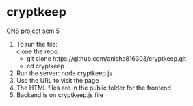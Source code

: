 # cryptkeep
CNS project sem 5

<ol>
  <li>To run the file:</br>
clone the repo:</br>
  <ul>
<li>git clone https://github.com/anisha816303/cryptkeep.git</li>
<li>cd cryptkeep</br></li></ul>
  </li>

  <li>Run the server: node cryptkeep.js</li>
  <li>Use the URL to visit the page</li>
  <li>The HTML files are in the public folder for the frontend</li>
  <li>Backend is on cryptkeep.js file</li>
  </ol>
  


